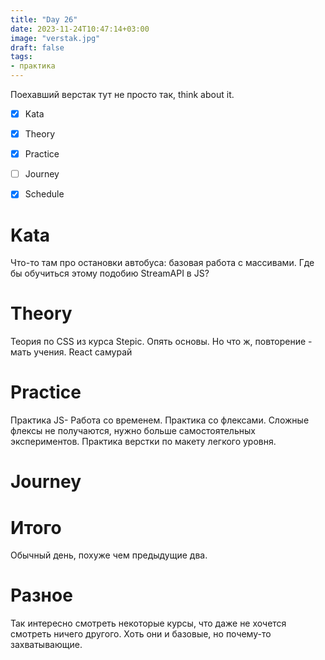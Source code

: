 ```yaml
---
title: "Day 26"
date: 2023-11-24T10:47:14+03:00
image: "verstak.jpg"
draft: false
tags:
- практика
---
```


Поехавший верстак тут не просто так, think about it.


- [X] Kata
- [X] Theory
- [X] Practice
- [ ] Journey
- [X] Schedule



# Kata

Что-то там про остановки автобуса: базовая работа с массивами. Где бы обучиться этому подобию StreamAPI в JS?

# Theory

Теория по CSS из курса Stepic. Опять основы. Но что ж, повторение - мать учения. 
React самурай

# Practice

Практика JS- Работа со временем.
Практика со флексами. Сложные флексы не получаются, нужно больше самостоятельных экспериментов.
Практика верстки по макету легкого уровня.
# Journey


# Итого
 Обычный день, похуже чем предыдущие два.

# Разное

Так интересно смотреть некоторые курсы, что даже не хочется смотреть ничего другого. Хоть они и базовые, но почему-то захватывающие.
